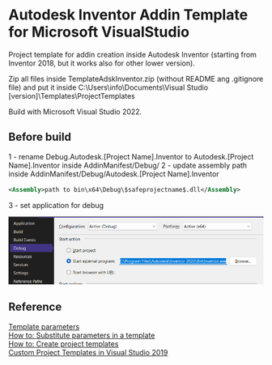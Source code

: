 # Autodesk Inventor Addin Template for Microsoft VisualStudio

Project template for addin creation inside Autodesk Inventor (starting from Inventor 2018, but it works also for other lower version).

Zip all files inside TemplateAdskInventor.zip (without README ang .gitignore file) and put it inside C:\Users\info\Documents\Visual Studio [version]\Templates\ProjectTemplates

Build with Microsoft Visual Studio 2022.

## Before build

1 - rename Debug.Autodesk.[Project Name].Inventor to Autodesk.[Project Name].Inventor inside AddinManifest/Debug/
2 - update assembly path inside AddinManifest/Debug/Autodesk.[Project Name].Inventor

```xml
<Assembly>path to bin\x64\Debug\$safeprojectname$.dll</Assembly>
```

3 - set application for debug

![Application for Debug](ExcludeFromProject/DebugSetup.png)  

## Reference

[Template parameters](https://learn.microsoft.com/en-us/visualstudio/ide/template-parameters?view=vs-2022)  
[How to: Substitute parameters in a template](https://learn.microsoft.com/en-us/visualstudio/ide/how-to-substitute-parameters-in-a-template?view=vs-2022)  
[How to: Create project templates](https://learn.microsoft.com/en-us/visualstudio/ide/how-to-create-project-templates?view=vs-2022)  
[Custom Project Templates in Visual Studio 2019](https://www.youtube.com/watch?v=DLLsmb7En_8)  
